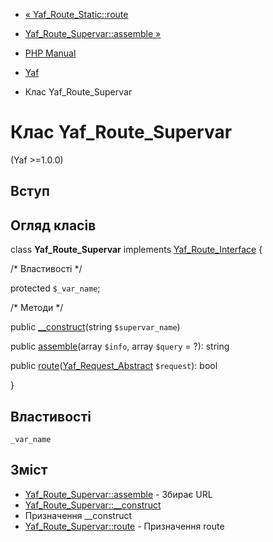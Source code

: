 - [« Yaf_Route_Static::route](yaf-route-static.route.md)
- [Yaf_Route_Supervar::assemble »](yaf-route-supervar.assemble.md)

- [PHP Manual](index.md)
- [Yaf](book.yaf.md)
- Клас Yaf_Route_Supervar

# Клас Yaf_Route_Supervar

(Yaf \>=1.0.0)

## Вступ

## Огляд класів

class **Yaf_Route_Supervar** implements
[Yaf_Route_Interface](class.yaf-route-interface.md) {

/\* Властивості \*/

protected `$_var_name`;

/\* Методи \*/

public [\_\_construct](yaf-route-supervar.construct.md)(string
`$supervar_name`)

public [assemble](yaf-route-supervar.assemble.md)(array `$info`, array
`$query` = ?): string

public
[route](yaf-route-supervar.route.md)([Yaf_Request_Abstract](class.yaf-request-abstract.md)
`$request`): bool

}

## Властивості

`_var_name`

## Зміст

- [Yaf_Route_Supervar::assemble](yaf-route-supervar.assemble.md) -
Збирає URL
- [Yaf_Route_Supervar::\_\_construct](yaf-route-supervar.construct.md)
- Призначення \_\_construct
- [Yaf_Route_Supervar::route](yaf-route-supervar.route.md) -
Призначення route

